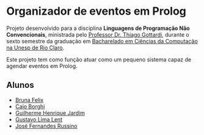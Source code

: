 # Organizador de eventos em Prolog #

Projeto desenvolvido para a disciplina **Linguagens de Programação Não Convencionais**, ministrada pelo [Professor Dr. Thiago Gottardi](https://bv.fapesp.br/pt/pesquisador/104729/thiago-gottardi/), durante o sexto semestre da graduação em [Bacharelado em Ciências da Computação na Unesp de Rio Claro](https://igce.rc.unesp.br/#!/departamentos/demac/pagina-do-curso-de-bcc/home/).

Este projeto tem como função atuar como um pequeno sistema capaz de agendar eventos em Prolog.

## Alunos ##
* [Bruna Felix](https://github.com/BrunaFelix)
* [Caio Borghi](https://github.com/CB0rghi)
* [Guilherme Henrique Jardim](https://github.com/ghjardim)
* [Gustavo Lima Lent](https://github.com/GustavoLent)
* [José Fernandes Russino](https://github.com/z3fernandes)
